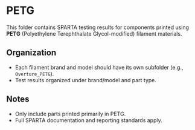 # PETG

This folder contains SPARTA testing results for components printed using **PETG** (Polyethylene Terephthalate Glycol-modified) filament materials.

## Organization
- Each filament brand and model should have its own subfolder (e.g., `Overture_PETG`).
- Test results organized under brand/model and part type.

## Notes
- Only include parts printed primarily in PETG.
- Full SPARTA documentation and reporting standards apply.
